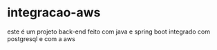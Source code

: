 # integracao-aws
este é um projeto back-end feito com java e spring boot integrado com postgresql e com a aws

